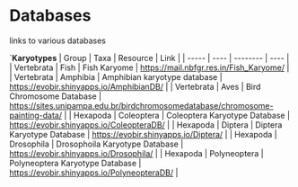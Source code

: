 # Databases
links to various databases 

`**Karyotypes**
| Group | Taxa | Resource | Link |
| ----- | ---- | -------- | ---- |
| Vertebrata | Fish | Fish Karyome | https://mail.nbfgr.res.in/Fish_Karyome/ |
| Vertebrata | Amphibia | Amphibian karyotype database | https://evobir.shinyapps.io/AmphibianDB/ | 
| Vertebrata | Aves | Bird Chromosome Database | https://sites.unipampa.edu.br/birdchromosomedatabase/chromosome-painting-data/ |
| Hexapoda | Coleoptera | Coleoptera Karyotype Database | https://evobir.shinyapps.io/ColeopteraDB/ |
| Hexapoda | Diptera | Diptera Karyotype Database | https://evobir.shinyapps.io/Diptera/ |
| Hexapoda | Drosophila | Drosophoila Karyotype Database | https://evobir.shinyapps.io/Drosophila/ |
| Hexapoda | Polyneoptera | Polyneoptera Karyotype Database | https://evobir.shinyapps.io/PolyneopteraDB/ |

   
